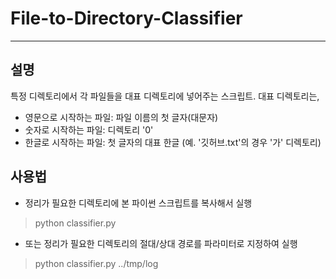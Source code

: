 # File-to-Directory-Classifier

---

## 설명
특정 디렉토리에서 각 파일들을 대표 디렉토리에 넣어주는 스크립트. 대표 디렉토리는,

- 영문으로 시작하는 파일: 파일 이름의 첫 글자(대문자)
- 숫자로 시작하는 파일: 디렉토리 '0'
- 한글로 시작하는 파일: 첫 글자의 대표 한글 (예. '깃허브.txt'의 경우 '가' 디렉토리)

## 사용법
* 정리가 필요한 디렉토리에 본 파이썬 스크립트를 복사해서 실행
> python classifier.py

* 또는 정리가 필요한 디렉토리의 절대/상대 경로를 파라미터로 지정하여 실행
> python classifier.py ../tmp/log

